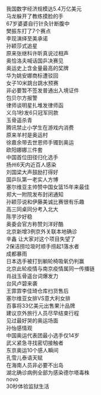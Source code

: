 我国数字经济规模达5.4万亿美元  
马龙躲开了教练摸脸的手  
67岁婆婆自行针灸针断腹中  
樊振东打了7个赛点  
李现演绎至美承诺  
孙颖莎式追星  
原来张继科许昕真说过相声  
奥恰洛夫喊话国乒决赛见  
奥运史上含金量最高的奖牌  
华为姚安娜商标遭驳回  
女子10米跳台跳水预赛  
非必要暂不签发普通出入境证件  
包贝尔方报警  
律师谈明星扎堆发律师函  
义乌1秒发6只冠军同款  
玉骨遥杀青  
腾讯禁止小学生在游戏内消费  
原来羊村是奥运村  
徐嘉余带去世恩师手镯到奥运  
欧阳娜娜三件套  
中国首位田径归化选手  
扬州6天内近百人感染  
刘国梁大声鼓励打得好  
国乒队第一老实人方博  
塞尔维亚主帅赞中国女篮15年来最佳  
郑大一附院发布封闭通知  
孙颖莎说和伊藤美诚比赛很有乐趣  
高三同桌同分考入北大  
陈芋汐好稳  
奥委会官方称赞刘洋好酷  
北京新增3例京外关联本地确诊  
辛鑫 让大家对这个项目失望了  
2保洁捞垃圾时顺手捞起1落水者  
成都暴雨  
日本选手被打到躺轮椅吸氧仍判赢  
北京此轮疫情与南京疫情属同一传播链  
肖战玉骨遥台词爆发力  
台风卢碧来袭  
王霏霏李佳琦仓库扫货售后  
塞尔维亚女排VS意大利女排  
百事将33亿美元出售果汁品牌  
建议京外旅行人员尽早结束行程  
见过最好哭的奥运场面  
孙怡感情观  
中国奥运代表团最小选手仅14岁  
武义紧急寻找密切接触者  
东京奥运10个感人瞬间  
孔雪儿泰语天赋  
在海南人员非必要不出岛  
湖北确诊病例全部为感染德尔塔毒株  
novo  
30秒体验监狱生活  
